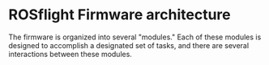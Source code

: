 # ROSflight Firmware architecture

The firmware is organized into several "modules."  Each of these modules is designed to accomplish a designated set of tasks, and there are several interactions between these modules.